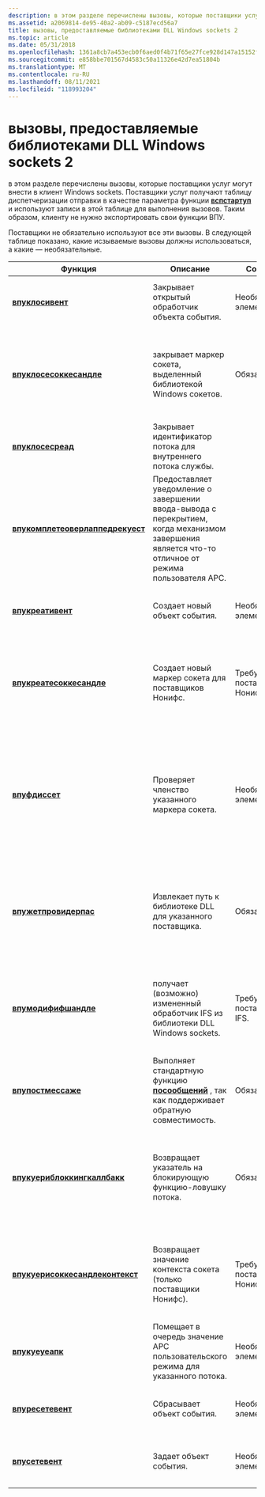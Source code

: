 ```yaml
---
description: в этом разделе перечислены вызовы, которые поставщики услуг могут внести в клиент Windows sockets.
ms.assetid: a2069814-de95-40a2-ab09-c5187ecd56a7
title: вызовы, предоставляемые библиотеками DLL Windows sockets 2
ms.topic: article
ms.date: 05/31/2018
ms.openlocfilehash: 1361a8cb7a453ecb0f6aed0f4b71f65e27fce928d147a15152fab5fa5bcd9942
ms.sourcegitcommit: e858bbe701567d4583c50a11326e42d7ea51804b
ms.translationtype: MT
ms.contentlocale: ru-RU
ms.lasthandoff: 08/11/2021
ms.locfileid: "118993204"
---
```

# <a name="upcalls-exposed-by-windows-sockets-2-dll"></a>вызовы, предоставляемые библиотеками DLL Windows sockets 2

в этом разделе перечислены вызовы, которые поставщики услуг могут внести в клиент Windows sockets. Поставщики услуг получают таблицу диспетчеризации отправки в качестве параметра функции [**вспстартуп**](/windows/desktop/api/Ws2spi/nf-ws2spi-wspstartup) и используют записи в этой таблице для выполнения вызовов. Таким образом, клиенту не нужно экспортировать свои функции ВПУ.

Поставщики не обязательно используют все эти вызовы. В следующей таблице показано, какие исзываемые вызовы должны использоваться, а какие — необязательные.

| Функция                                                               | Описание                                                                                                              | Состояние                         | Значение                                                                                                                                                                          |
|------------------------------------------------------------------------|--------------------------------------------------------------------------------------------------------------------------|--------------------------------|----------------------------------------------------------------------------------------------------------------------------------------------------------------------------------|
| [**впуклосивент**](/windows/desktop/api/Ws2spi/nf-ws2spi-wpucloseevent)                               | Закрывает открытый обработчик объекта события.                                                                                      | Необязательный элемент.                      | вместо этого поставщик может использовать соответствующий вызов Windows.                                                                                                                     |
| [**впуклосесоккесандле**](/windows/desktop/api/Ws2spi/nf-ws2spi-wpuclosesockethandle)                 | закрывает маркер сокета, выделенный библиотекой Windows сокетов.                                                             | Обязательный.                      | 32.dll Ws2 \_ необходимо запрашивать и (или) изменять внутренние сведения о состоянии, связанные с маркером сокета.                                                                       |
| [**впуклосесреад**](/windows/desktop/api/Ws2spi/nf-ws2spi-wpuclosethread)                             | Закрывает идентификатор потока для внутреннего потока службы.                                                                       |                                |                                                                                                                                                                                  |
| [**впукомплетеоверлаппедрекуест**](/windows/desktop/api/Ws2spi/nf-ws2spi-wpucompleteoverlappedrequest) | Предоставляет уведомление о завершении ввода-вывода с перекрытием, когда механизмом завершения является что-то отличное от режима пользователя APC.    |                                |                                                                                                                                                                                  |
| [**впукреативент**](/windows/desktop/api/Ws2spi/nf-ws2spi-wpucreateevent)                             | Создает новый объект события.                                                                                              | Необязательный элемент.                      | вместо этого поставщик может использовать соответствующий вызов Windows.                                                                                                                        |
| [**впукреатесоккесандле**](/windows/desktop/api/Ws2spi/nf-ws2spi-wpucreatesockethandle)               | Создает новый маркер сокета для поставщиков Нонифс.                                                                        | Требуется для поставщиков Нонифс. | 32.dll Ws2 \_ необходимо запрашивать и (или) изменять внутренние сведения о состоянии, связанные с маркером сокета.                                                                       |
| [**впуфдиссет**](/windows/desktop/api/Ws2spi/nf-ws2spi-wpufdisset)                                     | Проверяет членство указанного маркера сокета.                                                                    | Необязательный элемент.                      | Это просто удобная функция, которая знает, как проанализировать [**структуру \_ наборов**](/windows/desktop/api/winsock/nf-winsock-fd_set) . В любом случае поставщику может потребоваться подробное изучение этих структур. |
| [**впужетпровидерпас**](/windows/desktop/api/Ws2spi/nf-ws2spi-wpugetproviderpath)                     | Извлекает путь к библиотеке DLL для указанного поставщика.                                                                       | Обязательный.                      | Только32.dll Ws2 \_ будет иметь представление о том, где был установлен смежный уровень протокола (возможно, от другого поставщика).                                                           |
| [**впумодифифшандле**](/windows/desktop/api/Ws2spi/nf-ws2spi-wpumodifyifshandle)                     | получает (возможно) измененный обработчик IFS из библиотеки DLL Windows sockets.                                                  | Требуется для поставщиков IFS.    | 32.dll Ws2 \_ необходимо запрашивать и (или) изменять внутренние сведения о состоянии, связанные с маркером сокета.                                                                       |
| [**впупостмессаже**](/windows/desktop/api/Ws2spi/nf-ws2spi-wpupostmessage)                             | Выполняет стандартную функцию [**посообщений**](/windows/win32/api/winuser/nf-winuser-postmessagea) , так как поддерживает обратную совместимость. | Обязательный.                      | только Windows 2000 и Windows NT. Windows 95 разрешает сообщение post из режима ядра.                                                                                               |
| [**впукуериблоккингкаллбакк**](/windows/desktop/api/Ws2spi/nf-ws2spi-wpuqueryblockingcallback)         | Возвращает указатель на блокирующую функцию-ловушку потока.                                                                  | Обязательный.                      | нет соответствующих функциональных возможностей Windows. Только32.dll Ws2 \_ содержит сведения для выполнения этой задачи.                                                                    |
| [**впукуерисоккесандлеконтекст**](/windows/desktop/api/Ws2spi/nf-ws2spi-wpuquerysockethandlecontext)   | Возвращает значение контекста сокета (только поставщики Нонифс).                                                                   | Требуется для поставщиков Нонифс. | 32.dll Ws2 \_ необходимо запрашивать и (или) изменять внутренние сведения о состоянии, связанные с маркером сокета.                                                                       |
| [**впукуеуеапк**](/windows/desktop/api/Ws2spi/nf-ws2spi-wpuqueueapc)                                   | Помещает в очередь значение APC пользовательского режима для указанного потока.                                                                          | Необязательный элемент.                      | Также можно использовать [**куеуеусерапк**](/windows/win32/api/processthreadsapi/nf-processthreadsapi-queueuserapc) .                                                                                                                      |
| [**впуресетевент**](/windows/desktop/api/Ws2spi/nf-ws2spi-wpuresetevent)                               | Сбрасывает объект события.                                                                                                  | Необязательный элемент.                      | вместо этого поставщик может использовать соответствующий вызов Windows.                                                                                                                        |
| [**впусетевент**](/windows/desktop/api/Ws2spi/nf-ws2spi-wpusetevent)                                   | Задает объект события.                                                                                                    | Необязательный элемент.                      | вместо этого поставщик может использовать соответствующий вызов Windows.                                                                                                                        |



 

 

 
